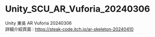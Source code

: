 # Unity_SCU_AR_Vuforia_20240306
 Unity 東吳 AR Vuforia 20240306
 <br>詳細介紹頁面 : https://steak-code.itch.io/ar-skeleton-20240410
